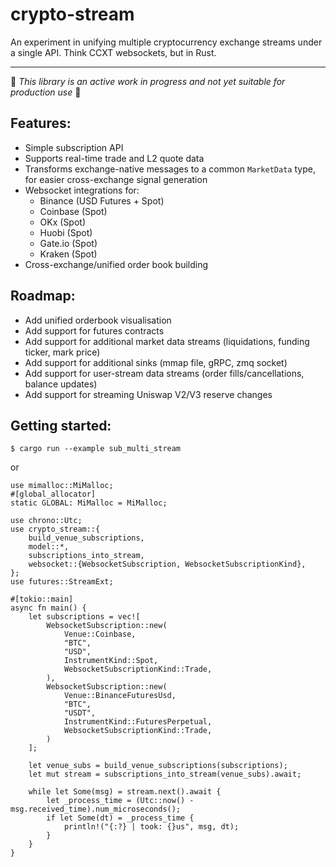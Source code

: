 # crypto-stream
An experiment in unifying multiple cryptocurrency exchange streams under a single API. Think CCXT websockets, but in Rust.

---

:construction: *This library is an active work in progress and not yet suitable for production use* :construction:

## Features:
* Simple subscription API
* Supports real-time trade and L2 quote data
* Transforms exchange-native messages to a common `MarketData` type, for easier cross-exchange signal generation
* Websocket integrations for:
    * Binance (USD Futures + Spot)
    * Coinbase (Spot)
    * OKx (Spot)
    * Huobi (Spot)
    * Gate.io (Spot)
    * Kraken (Spot)
* Cross-exchange/unified order book building

## Roadmap:
* Add unified orderbook visualisation
* Add support for futures contracts
* Add support for additional market data streams (liquidations, funding ticker, mark price)
* Add support for additional sinks (mmap file, gRPC, zmq socket)
* Add support for user-stream data streams (order fills/cancellations, balance updates)
* Add support for streaming Uniswap V2/V3 reserve changes


## Getting started:
`$ cargo run --example sub_multi_stream`

or 

```rust, no_run
use mimalloc::MiMalloc;
#[global_allocator]
static GLOBAL: MiMalloc = MiMalloc;

use chrono::Utc;
use crypto_stream::{
    build_venue_subscriptions,
    model::*,
    subscriptions_into_stream,
    websocket::{WebsocketSubscription, WebsocketSubscriptionKind},
};
use futures::StreamExt;

#[tokio::main]
async fn main() {
    let subscriptions = vec![
        WebsocketSubscription::new(
            Venue::Coinbase,
            "BTC",
            "USD",
            InstrumentKind::Spot,
            WebsocketSubscriptionKind::Trade,
        ),
        WebsocketSubscription::new(
            Venue::BinanceFuturesUsd,
            "BTC",
            "USDT",
            InstrumentKind::FuturesPerpetual,
            WebsocketSubscriptionKind::Trade,
        )
    ];

    let venue_subs = build_venue_subscriptions(subscriptions);
    let mut stream = subscriptions_into_stream(venue_subs).await;

    while let Some(msg) = stream.next().await {
        let _process_time = (Utc::now() - msg.received_time).num_microseconds();
        if let Some(dt) = _process_time {
            println!("{:?} | took: {}us", msg, dt);
        }
    }
}
```